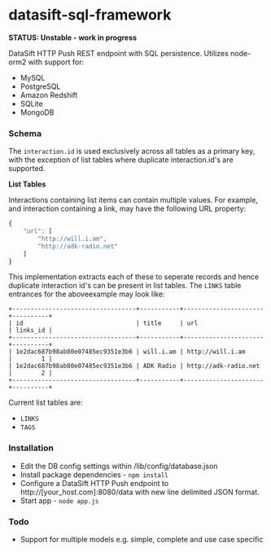 datasift-sql-framework
======================

**STATUS: Unstable - work in progress**

DataSift HTTP Push REST endpoint with SQL persistence. Utilizes node-orm2 with support for:

* MySQL
* PostgreSQL
* Amazon Redshift
* SQLite
* MongoDB

### Schema

The <code>interaction.id</code> is used exclusively across all tables as a primary key, with the exception of list tables where duplicate interaction.id's are supported. 

**List Tables**

Interactions containing list items can contain multiple values. For example, and interaction containing a link, may have the following URL property:
```javascript
{
    "url": [
        "http://will.i.am",
        "http://adk-radio.net"
    ]
}
```
This implementation extracts each of these to seperate records and hence duplicate interaction id's can be present in list tables. The <code>LINKS</code> table entrances for the aboveexample may look like:

```
+----------------------------------+-----------+----------------------+----------+
| id                               | title     | url                  | links_id |
+----------------------------------+-----------+----------------------+----------+
| 1e2dac687b98ab80e07485ec9351e3b6 | will.i.am | http://will.i.am     |        1 |
| 1e2dac687b98ab80e07485ec9351e3b6 | ADK Radio | http://adk-radio.net |        2 |
+----------------------------------+-----------+----------------------+----------+
```
Current list tables are:

* <code>LINKS</code>
* <code>TAGS</code>



### Installation
* Edit the DB config settings within /lib/config/database.json
* Install package dependencies - <code>npm install</code>
* Configure a DataSift HTTP Push endpoint to http://[your_host.com]:8080/data with new line delimited JSON format.
* Start app - <code>node app.js</code>

### Todo
* Support for multiple models e.g. simple, complete and use case specific
